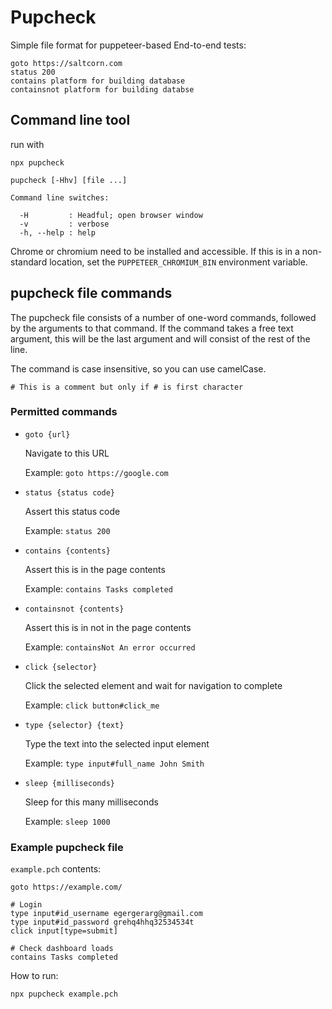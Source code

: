 # Pupcheck

Simple file format for puppeteer-based End-to-end tests:

```
goto https://saltcorn.com
status 200
contains platform for building database
containsnot platform for building databse
```

## Command line tool

run with

`npx pupcheck`

```
pupcheck [-Hhv] [file ...]

Command line switches:

  -H         : Headful; open browser window
  -v         : verbose
  -h, --help : help

```

Chrome or chromium need to be installed and accessible. If this is in a non-standard location, set the
`PUPPETEER_CHROMIUM_BIN` environment variable.

## pupcheck file commands

The pupcheck file consists of a number of one-word commands, followed by the arguments to that command.
If the command takes a free text argument, this will be the last argument and will consist of the rest of the line.

The command is case insensitive, so you can use camelCase.

`# This is a comment but only if # is first character`

### Permitted commands

- `goto {url}`

  Navigate to this URL

  Example: `goto https://google.com`

- `status {status code}`

  Assert this status code

  Example: `status 200`

- `contains {contents}`

  Assert this is in the page contents

  Example: `contains Tasks completed`

- `containsnot {contents}`

  Assert this is in not in the page contents

  Example: `containsNot An error occurred`

- `click {selector}`

  Click the selected element and wait for navigation to complete

  Example: `click button#click_me`

- `type {selector} {text}`

  Type the text into the selected input element

  Example: `type input#full_name John Smith`

- `sleep {milliseconds}`

  Sleep for this many milliseconds

  Example: `sleep 1000`

### Example pupcheck file

`example.pch` contents:

```
goto https://example.com/

# Login
type input#id_username egergerarg@gmail.com
type input#id_password grehq4hhq32534534t
click input[type=submit]

# Check dashboard loads
contains Tasks completed
```

How to run:

`npx pupcheck example.pch`
